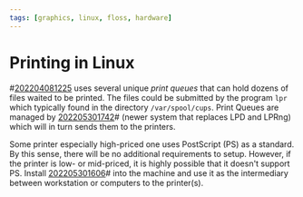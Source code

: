 ```yaml
---
tags: [graphics, linux, floss, hardware]
---
```


# Printing in Linux

#[202204081225](202204081225.md) uses several unique *print queues* that can hold dozens of
files waited to be printed. The files could be submitted by the program `lpr`
which typically found in the directory `/var/spool/cups`. Print Queues are
managed by [202205301742](202205301742.md)# (newer system that replaces LPD and LPRng) which
will in turn sends them to the printers.

Some printer especially high-priced one uses PostScript (PS) as a standard. By
this sense, there will be no additional requirements to setup. However, if the
printer is low- or mid-priced, it is highly possible that it doesn't support PS.
Install [202205301606](202205301606.md)# into the machine and use it as the intermediary
between workstation or computers to the printer(s).
